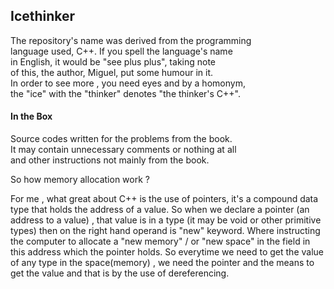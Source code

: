 ## Icethinker

The repository's name was derived from the programming  
language used, C++. If you spell the language's name  
in English, it would be "see plus plus", taking note  
of this, the author, Miguel, put some humour in it.  
In order to see more , you need eyes and by a homonym,  
the "ice" with the "thinker" denotes "the thinker's C++".  

#### In the Box

Source codes written for the problems from the book.  
It may contain unnecessary comments or nothing at all  
and other instructions not mainly from the book.  

So how memory allocation work ?

For me , what great about C++ is the use of pointers,
it's a compound data type that holds the address of a value.
So when we declare a pointer (an address to a value) , that
value is in a type (it may be void or other primitive types)
then on the right hand operand is "new" keyword. Where
instructing the computer to allocate a "new memory" / or 
"new space" in the field in this address which the pointer
holds. So everytime we need to get the value of any type
in the space(memory) , we need the pointer and the means
to get the value and that is by the use of dereferencing.

